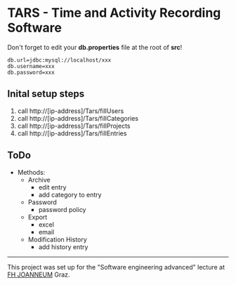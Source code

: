 # TARS - Time and Activity Recording Software

Don't forget to edit your **db.properties** file at the root of **src**!

```
db.url=jdbc:mysql://localhost/xxx
db.username=xxx
db.password=xxx
```

## Inital setup steps
1. call http://[ip-address]/Tars/fillUsers
2. call http://[ip-address]/Tars/fillCategories
3. call http://[ip-address]/Tars/fillProjects
4. call http://[ip-address]/Tars/fillEntries

## ToDo
* Methods:
    * Archive
        * edit entry
        * add category to entry
    * Password
        * password policy
    * Export
        * excel
        * email
    * Modification History
        * add history entry

---
This project was set up for the "Software engineering advanced" lecture at [FH JOANNEUM](https://www.fh-joanneum.at/) Graz.
